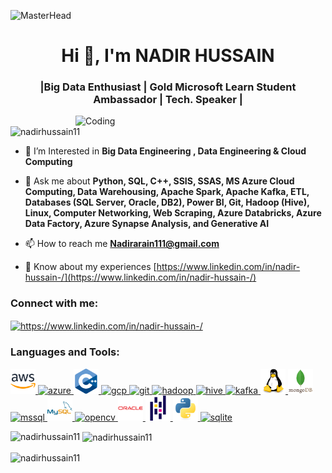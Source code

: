 ![MasterHead](https://institute.careerguide.com/wp-content/uploads/2020/09/Blog-Post-Graphic-How-to-design-the-perfect-MMS_gif.gif)
<h1 align="center">Hi 👋, I'm NADIR HUSSAIN</h1>
<h3 align="center">|Big Data Enthusiast | Gold Microsoft Learn Student Ambassador | Tech. Speaker |</h3>

<img align="right" alt="Coding" width="400" src="https://media1.giphy.com/media/qgQUggAC3Pfv687qPC/giphy.gif?cid=790b76116e29de82d68f25598ea9bb1749d48dba06957e3d&rid=giphy.gif&ct=g">

<p align="left"> <img src="https://komarev.com/ghpvc/?username=nadirhussain11&label=Profile%20views&color=0e75b6&style=flat" alt="nadirhussain11" /> </p>

- 🌱 I’m Interested in **Big Data Engineering , Data Engineering & Cloud Computing**

- 💬 Ask me about **Python, SQL, C++, SSIS, SSAS, MS Azure Cloud Computing, Data Warehousing, Apache Spark, Apache Kafka, ETL, Databases (SQL Server, Oracle, DB2), Power BI, Git, Hadoop (Hive), Linux, Computer Networking, Web Scraping, Azure Databricks, Azure Data Factory, Azure Synapse Analysis, and Generative AI**

- 📫 How to reach me **Nadirarain111@gmail.com**

- 📄 Know about my experiences [https://www.linkedin.com/in/nadir-hussain-/](https://www.linkedin.com/in/nadir-hussain-/)

<h3 align="left">Connect with me:</h3>
<p align="left">
<a href="https://linkedin.com/in/https://www.linkedin.com/in/nadir-hussain-/" target="blank"><img align="center" src="https://raw.githubusercontent.com/rahuldkjain/github-profile-readme-generator/master/src/images/icons/Social/linked-in-alt.svg" alt="https://www.linkedin.com/in/nadir-hussain-/" height="30" width="40" /></a>
</p>

<h3 align="left">Languages and Tools:</h3>
<p align="left"> <a href="https://aws.amazon.com" target="_blank" rel="noreferrer"> <img src="https://raw.githubusercontent.com/devicons/devicon/master/icons/amazonwebservices/amazonwebservices-original-wordmark.svg" alt="aws" width="40" height="40"/> </a> <a href="https://azure.microsoft.com/en-in/" target="_blank" rel="noreferrer"> <img src="https://www.vectorlogo.zone/logos/microsoft_azure/microsoft_azure-icon.svg" alt="azure" width="40" height="40"/> </a> <a href="https://www.w3schools.com/cpp/" target="_blank" rel="noreferrer"> <img src="https://raw.githubusercontent.com/devicons/devicon/master/icons/cplusplus/cplusplus-original.svg" alt="cplusplus" width="40" height="40"/> </a> <a href="https://cloud.google.com" target="_blank" rel="noreferrer"> <img src="https://www.vectorlogo.zone/logos/google_cloud/google_cloud-icon.svg" alt="gcp" width="40" height="40"/> </a> <a href="https://git-scm.com/" target="_blank" rel="noreferrer"> <img src="https://www.vectorlogo.zone/logos/git-scm/git-scm-icon.svg" alt="git" width="40" height="40"/> </a> <a href="https://hadoop.apache.org/" target="_blank" rel="noreferrer"> <img src="https://www.vectorlogo.zone/logos/apache_hadoop/apache_hadoop-icon.svg" alt="hadoop" width="40" height="40"/> </a> <a href="https://hive.apache.org/" target="_blank" rel="noreferrer"> <img src="https://www.vectorlogo.zone/logos/apache_hive/apache_hive-icon.svg" alt="hive" width="40" height="40"/> </a> <a href="https://kafka.apache.org/" target="_blank" rel="noreferrer"> <img src="https://www.vectorlogo.zone/logos/apache_kafka/apache_kafka-icon.svg" alt="kafka" width="40" height="40"/> </a> <a href="https://www.linux.org/" target="_blank" rel="noreferrer"> <img src="https://raw.githubusercontent.com/devicons/devicon/master/icons/linux/linux-original.svg" alt="linux" width="40" height="40"/> </a> <a href="https://www.mongodb.com/" target="_blank" rel="noreferrer"> <img src="https://raw.githubusercontent.com/devicons/devicon/master/icons/mongodb/mongodb-original-wordmark.svg" alt="mongodb" width="40" height="40"/> </a> <a href="https://www.microsoft.com/en-us/sql-server" target="_blank" rel="noreferrer"> <img src="https://www.svgrepo.com/show/303229/microsoft-sql-server-logo.svg" alt="mssql" width="40" height="40"/> </a> <a href="https://www.mysql.com/" target="_blank" rel="noreferrer"> <img src="https://raw.githubusercontent.com/devicons/devicon/master/icons/mysql/mysql-original-wordmark.svg" alt="mysql" width="40" height="40"/> </a> <a href="https://opencv.org/" target="_blank" rel="noreferrer"> <img src="https://www.vectorlogo.zone/logos/opencv/opencv-icon.svg" alt="opencv" width="40" height="40"/> </a> <a href="https://www.oracle.com/" target="_blank" rel="noreferrer"> <img src="https://raw.githubusercontent.com/devicons/devicon/master/icons/oracle/oracle-original.svg" alt="oracle" width="40" height="40"/> </a> <a href="https://pandas.pydata.org/" target="_blank" rel="noreferrer"> <img src="https://raw.githubusercontent.com/devicons/devicon/2ae2a900d2f041da66e950e4d48052658d850630/icons/pandas/pandas-original.svg" alt="pandas" width="40" height="40"/> </a> <a href="https://www.python.org" target="_blank" rel="noreferrer"> <img src="https://raw.githubusercontent.com/devicons/devicon/master/icons/python/python-original.svg" alt="python" width="40" height="40"/> </a> <a href="https://www.sqlite.org/" target="_blank" rel="noreferrer"> <img src="https://www.vectorlogo.zone/logos/sqlite/sqlite-icon.svg" alt="sqlite" width="40" height="40"/> </a> </p>

<p><img align="left" src="https://github-readme-stats.vercel.app/api/top-langs?username=nadirhussain11&show_icons=true&locale=en&layout=compact" alt="nadirhussain11" /></p>

<p>&nbsp;<img align="center" src="https://github-readme-stats.vercel.app/api?username=nadirhussain11&show_icons=true&locale=en" alt="nadirhussain11" /></p>

<p><img align="center" src="https://github-readme-streak-stats.herokuapp.com/?user=nadirhussain11&" alt="nadirhussain11" /></p>
